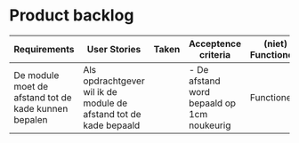 # Product backlog
| Requirements | User Stories | Taken | Acceptence criteria | (niet) Functioneel | 
| ------------ | ------------ | ----- | ------------------- | ------------------ |
| De module moet de afstand tot de kade kunnen bepalen | Als opdrachtgever wil ik de module de afstand tot de kade bepaald | | - De afstand word bepaald op 1cm noukeurig | Functioneel |